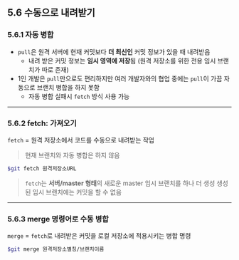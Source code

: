 
<h2>5.6 수동으로 내려받기</h2>

<h3>5.6.1 자동 병합</h3>

- `pull`은 원격 서버에 현재 커밋보다 **더 최신인** 커밋 정보가 있을 때 내려받음    
  - 내려 받은 커밋 정보는 **임시 영역에 저장**됨 (원격 저장소를 위한 전용 임시 브랜치가 따로 존재)
- 1인 개발은 `pull`만으로도 편리하지만 여러 개발자와의 협업 중에는 `pull`이 가끔 자동으로 브랜치 병합을 하지 못함
  - 자동 병합 실패시 `fetch` 방식 사용 가능

---

<h3>5.6.2 fetch: 가져오기</h3>

`fetch` = 원격 저장소에서 코드를 수동으로 내려받는 작업<br>
> 현재 브랜치와 자동 병합은 하지 않음

```bash
$git fetch 원격저장소URL
```

> `fetch`는 **서버/master 형태**의 새로운 master 임시 브랜치를 하나 더 생성
> 생성된 임시 브랜치에는 커밋을 할 수 없음

---

<h3>5.6.3 merge 명령어로 수동 병합</h3>

`merge` = `fetch`로 내려받은 커밋을 로컬 저장소에 적용시키는 병합 명령

```bash
$git merge 원격저장소별칭/브랜치이름
```
